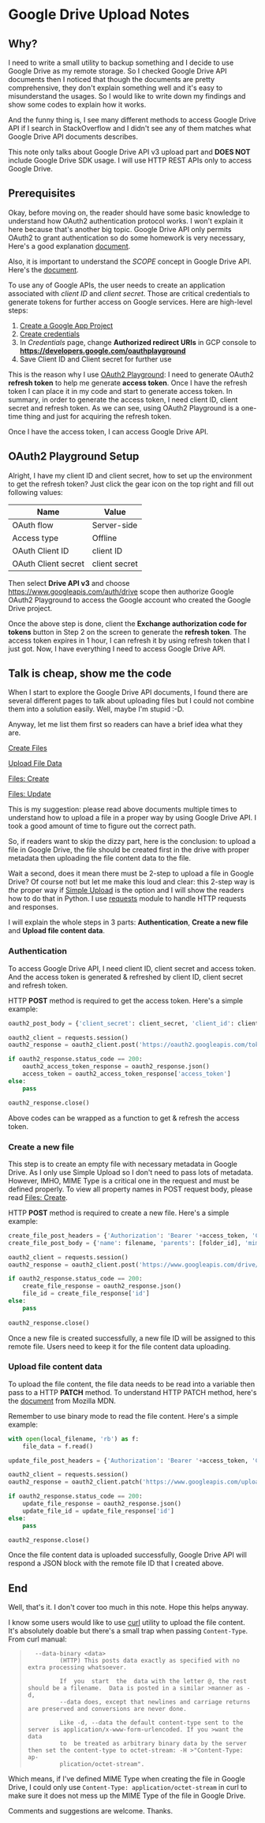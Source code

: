 # Google Drive Upload Notes

## Why?

I need to write a small utility to backup something and I decide to use Google Drive as my remote storage. So I checked Google Drive API documents then I noticed that though the documents are pretty comprehensive, they don't explain something well and it's easy to misunderstand the usages. So I would like to write down my findings and show some codes to explain how it works.

And the funny thing is, I see many different methods to access Google Drive API if I search in StackOverflow and I didn't see any of them matches what Google Drive API documents describes.

This note only talks about Google Drive API v3 upload part and **DOES NOT** include Google Drive SDK usage. I will use HTTP REST APIs only to access Google Drive.

## Prerequisites

Okay, before moving on, the reader should have some basic knowledge to understand how OAuth2 authentication protocol works. I won't explain it here because that's another big topic. Google Drive API only permits OAuth2 to grant authentication so do some homework is very necessary, Here's a good explanation [document](https://developers.google.com/identity/protocols/oauth2).

Also, it is important to understand the *SCOPE* concept in Google Drive API. Here's the [document](https://developers.google.com/drive/api/v3/about-auth).

To use any of Google APIs, the user needs to create an application associated with *client ID* and *client secret*. Those are critical credentials to generate tokens for further access on Google services. Here are high-level steps:

1. [Create a Google App Project](https://developers.google.com/workspace/guides/create-project)
2. [Create credentials](https://developers.google.com/workspace/guides/create-credentials)
3. In *Credentials* page, change **Authorized redirect URIs** in GCP console to **https://developers.google.com/oauthplayground**
4. Save Client ID and Client secret for further use

This is the reason why I use [OAuth2 Playground](https://developers.google.com/oauthplayground/): I need to generate OAuth2 **refresh token** to help me generate **access token**. Once I have the refresh token I can place it in my code and start to generate access token. In summary, in order to generate the access token, I need client ID, client secret and refresh token. As we can see, using OAuth2 Playground is a one-time thing and just for acquiring the refresh token.

Once I have the access token, I can access Google Drive API.

## OAuth2 Playground Setup

Alright, I have my client ID and client secret, how to set up the environment to get the refresh token? Just click the gear icon on the top right and fill out following values:

| Name | Value |
| --- | --- |
| OAuth flow | Server-side |
| Access type | Offline |
| OAuth Client ID | client ID |
| OAuth Client secret | client secret |

Then select **Drive API v3** and choose https://www.googleapis.com/auth/drive scope then authorize Google OAuth2 Playground to access the Google account who created the Google Drive project.

Once the above step is done, client the **Exchange authorization code for tokens** button in Step 2 on the screen to generate the **refresh token**. The access token expires in 1 hour, I can refresh it by using refresh token that I just got. Now, I have everything I need to access Google Drive API.

## Talk is cheap, show me the code

When I start to explore the Google Drive API documents, I found there are several different pages to talk about uploading files but I could not combine them into a solution easily. Well, maybe I'm stupid :-D.

Anyway, let me list them first so readers can have a brief idea what they are.

[Create Files](https://developers.google.com/drive/api/v3/create-file)

[Upload File Data](https://developers.google.com/drive/api/v3/manage-uploads)

[Files: Create](https://developers.google.com/drive/api/v3/reference/files/create)

[Files: Update](https://developers.google.com/drive/api/v3/reference/files/update)

This is my suggestion: please read above documents multiple times to understand how to upload a file in a proper way by using Google Drive API. I took a good amount of time to figure out the correct path.

So, if readers want to skip the dizzy part, here is the conclusion: to upload a file in Google Drive, the file should be created first in the drive with proper metadata then uploading the file content data to the file.

Wait a second, does it mean there must be 2-step to upload a file in Google Drive? Of course not! but let me make this loud and clear: this 2-step way is *the* proper way if [Simple Upload](https://developers.google.com/drive/api/v3/manage-uploads#simple) is the option and I will show the readers how to do that in Python. I use [requests](https://docs.python-requests.org/en/master/) module to handle HTTP requests and responses.

I will explain the whole steps in 3 parts: **Authentication**, **Create a new file** and **Upload file content data**.

### Authentication

To access Google Drive API, I need client ID, client secret and access token. And the access token is generated & refreshed by client ID, client secret and refresh token.

HTTP **POST** method is required to get the access token. Here's a simple example:

```python
oauth2_post_body = {'client_secret': client_secret, 'client_id': client_id, 'grant_type': 'refresh_token', 'refresh_token': refresh_token}

oauth2_client = requests.session()
oauth2_response = oauth2_client.post('https://oauth2.googleapis.com/token', data = oauth2_post_body)

if oauth2_response.status_code == 200:
    oauth2_access_token_response = oauth2_response.json()
    access_token = oauth2_access_token_response['access_token']
else:
    pass

oauth2_response.close()
```

Above codes can be wrapped as a function to get & refresh the access token.

### Create a new file

This step is to create an empty file with necessary metadata in Google Drive. As I only use Simple Upload so I don't need to pass lots of metadata. However, IMHO, MIME Type is a critical one in the request and must be defined properly. To view all property names in POST request body, please read [Files: Create](https://developers.google.com/drive/api/v3/reference/files/create).

HTTP **POST** method is required to create a new file. Here's a simple example:

```python
create_file_post_headers = {'Authorization': 'Bearer '+access_token, 'Content-type': 'application/json'}
create_file_post_body = {'name': filename, 'parents': [folder_id], 'mimeType': 'application/x-tar'}

oauth2_client = requests.session()
oauth2_response = oauth2_client.post('https://www.googleapis.com/drive/v3/files', headers = create_file_post_headers, data = json.dumps(create_file_post_body))

if oauth2_response.status_code == 200:
    create_file_response = oauth2_response.json()
    file_id = create_file_response['id']
else:
    pass
    
oauth2_response.close()
```

Once a new file is created successfully, a new file ID will be assigned to this remote file. Users need to keep it for the file content data uploading.

### Upload file content data

To upload the file content, the file data needs to be read into a variable then pass to a HTTP **PATCH** method. To understand HTTP PATCH method, here's the [document](https://developer.mozilla.org/en-US/docs/Web/HTTP/Methods/PATCH) from Mozilla MDN.

Remember to use binary mode to read the file content. Here's a simple example:

```python
with open(local_filename, 'rb') as f:
    file_data = f.read()

update_file_post_headers = {'Authorization': 'Bearer '+access_token, 'Content-type': 'application/x-tar'}

oauth2_client = requests.session()
oauth2_response = oauth2_client.patch('https://www.googleapis.com/upload/drive/v3/files/'+file_id+'?uploadType=media', headers = update_file_post_headers, data = file_data)

if oauth2_response.status_code == 200:
    update_file_response = oauth2_response.json()
    update_file_id = update_file_response['id']
else:
    pass

oauth2_response.close()
```

Once the file content data is uploaded successfully, Google Drive API will respond a JSON block with the remote file ID that I created above.

## End

Well, that's it. I don't cover too much in this note. Hope this helps anyway.

I know some users would like to use [curl](https://curl.se/) utility to upload the file content. It's absolutely doable but there's a small trap when passing `Content-Type`. From curl manual:

>       --data-binary <data>
>              (HTTP) This posts data exactly as specified with no extra processing whatsoever.
>
>              If  you  start  the  data with the letter @, the rest should be a filename.  Data is posted in a similar >manner as -d,
>              --data does, except that newlines and carriage returns are preserved and conversions are never done.
>
>              Like -d, --data the default content-type sent to the server is application/x-www-form-urlencoded. If you >want the data
>              to  be treated as arbitrary binary data by the server then set the content-type to octet-stream: -H >"Content-Type: ap‐
>              plication/octet-stream".

Which means, if I've defined MIME Type when creating the file in Google Drive, I could only use `Content-Type: application/octet-stream` in curl to make sure it does not mess up the MIME Type of the file in Google Drive.

Comments and suggestions are welcome. Thanks.
